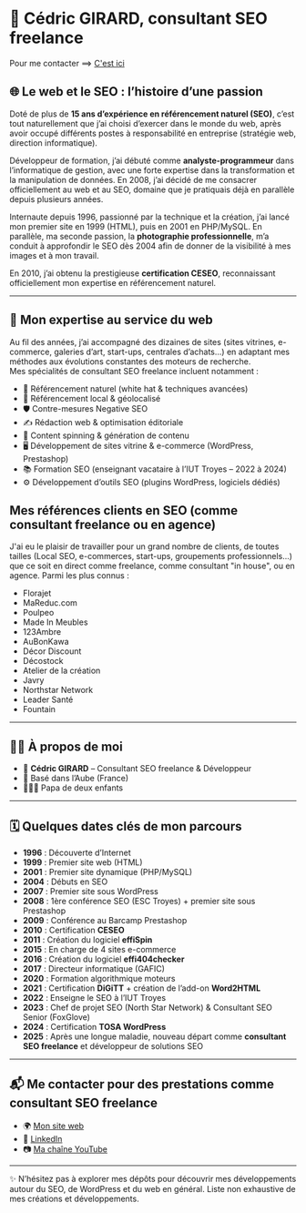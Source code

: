 # 👋 Cédric GIRARD, consultant SEO freelance 

Pour me contacter ==> [C'est ici](https://github.com/effi10/#user-content--me-contacter-pour-des-prestations-comme-consultant-seo-freelance)

## 🌐 Le web et le SEO : l’histoire d’une passion  
Doté de plus de **15 ans d’expérience en référencement naturel (SEO)**, c’est tout naturellement que j’ai choisi d’exercer dans le monde du web, après avoir occupé différents postes à responsabilité en entreprise (stratégie web, direction informatique).  

Développeur de formation, j’ai débuté comme **analyste-programmeur** dans l’informatique de gestion, avec une forte expertise dans la transformation et la manipulation de données. En 2008, j’ai décidé de me consacrer officiellement au web et au SEO, domaine que je pratiquais déjà en parallèle depuis plusieurs années.  

Internaute depuis 1996, passionné par la technique et la création, j’ai lancé mon premier site en 1999 (HTML), puis en 2001 en PHP/MySQL. En parallèle, ma seconde passion, la **photographie professionnelle**, m’a conduit à approfondir le SEO dès 2004 afin de donner de la visibilité à mes images et à mon travail.  

En 2010, j’ai obtenu la prestigieuse **certification CESEO**, reconnaissant officiellement mon expertise en référencement naturel.  

---

## 🚀 Mon expertise au service du web  
Au fil des années, j’ai accompagné des dizaines de sites (sites vitrines, e-commerce, galeries d’art, start-ups, centrales d’achats…) en adaptant mes méthodes aux évolutions constantes des moteurs de recherche.  
Mes spécialités de consultant SEO freelance incluent notamment :  
- 🔎 Référencement naturel (white hat & techniques avancées)  
- 📍 Référencement local & géolocalisé  
- 🛡️ Contre-mesures Negative SEO  
- ✍️ Rédaction web & optimisation éditoriale  
- 🔄 Content spinning & génération de contenu  
- 🖥️ Développement de sites vitrine & e-commerce (WordPress, Prestashop)  
- 📚 Formation SEO (enseignant vacataire à l’IUT Troyes – 2022 à 2024)  
- ⚙️ Développement d’outils SEO (plugins WordPress, logiciels dédiés)  

## Mes références clients en SEO (comme consultant freelance ou en agence)
J'ai eu le plaisir de travailler pour un grand nombre de clients, de toutes tailles (Local SEO, e-commerces, start-ups, groupements professionnels...) que ce soit en direct comme freelance, comme consultant "in house", ou en agence. Parmi les plus connus :
- Florajet
- MaReduc.com
- Poulpeo
- Made In Meubles
- 123Ambre
- AuBonKawa
- Décor Discount
- Décostock
- Atelier de la création
- Javry
- Northstar Network
- Leader Santé
- Fountain

---

## 👨‍💻 À propos de moi  
- 👤 **Cédric GIRARD** – Consultant SEO freelance & Développeur  
- 📍 Basé dans l’Aube (France)  
- 👨‍👧‍👦 Papa de deux enfants  

---

## 🗓️ Quelques dates clés de mon parcours  

- **1996** : Découverte d’Internet  
- **1999** : Premier site web (HTML)  
- **2001** : Premier site dynamique (PHP/MySQL)  
- **2004** : Débuts en SEO  
- **2007** : Premier site sous WordPress  
- **2008** : 1ère conférence SEO (ESC Troyes) + premier site sous Prestashop  
- **2009** : Conférence au Barcamp Prestashop  
- **2010** : Certification **CESEO**  
- **2011** : Création du logiciel **effiSpin**  
- **2015** : En charge de 4 sites e-commerce  
- **2016** : Création du logiciel **effi404checker**  
- **2017** : Directeur informatique (GAFIC)  
- **2020** : Formation algorithmique moteurs  
- **2021** : Certification **DiGiTT** + création de l’add-on **Word2HTML**  
- **2022** : Enseigne le SEO à l’IUT Troyes  
- **2023** : Chef de projet SEO (North Star Network) & Consultant SEO Senior (FoxGlove)  
- **2024** : Certification **TOSA WordPress**
- **2025** : Après une longue maladie, nouveau départ comme **consultant SEO freelance** et développeur de solutions SEO

---

## 📬 Me contacter pour des prestations comme consultant SEO freelance 
- 🌍 [Mon site web](https://www.effi10.com)  
- 💼 [LinkedIn](https://www.linkedin.com/in/cedric-girard-10000/)  
- 📷 [Ma chaîne YouTube](https://www.youtube.com/@cedric_effi10)  

---

✨ N’hésitez pas à explorer mes dépôts pour découvrir mes développements autour du SEO, de WordPress et du web en général. Liste non exhaustive de mes créations et développements.  
